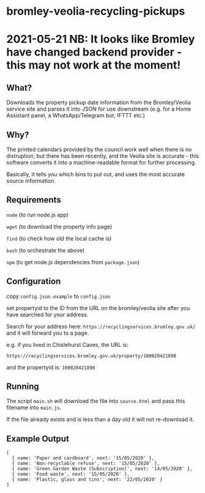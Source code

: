 # bromley-veolia-recycling-pickups 

# 2021-05-21 NB: It looks like Bromley have changed backend provider - this may not work at the moment!


## What?

Downloads the property pickup date information from the Bromley/Veolia service site and parses it into JSON for use downstream (e.g. for a Home Assistant panel, a WhatsApp/Telegram bot, IFTTT etc.)


## Why?

The printed calendars provided by the council work well when there is no distruption, but there has been recently, and the Veolia site is accurate - this software converts it into a machine-readable format for further processing.

Basically, it tells you which bins to put out, and uses the most accurate source information.


## Requirements

`node` (to run node.js app)

`wget` (to download the property info page)

`find` (to check how old the local cache is)

`bash` (to orchestrate the above)

`npm` (to get node.js dependencies from `package.json`)


## Configuration

copy `config.json.example` to `config.json`

set propertyid to the ID from the URL on the bromley/veolia site after you have searched for your address.

Search for your address here: `https://recyclingservices.bromley.gov.uk/` and it will forward you to a page.

e.g. if you lived in Chislehurst Caves, the URL is:

`https://recyclingservices.bromley.gov.uk/property/100020421898`

and the propertyid is: `100020421898`


## Running

The script `main.sh` will download the file into `source.html` and pass this filename into `main.js`.

If the file already exists and is less than a day old it will not re-download it.


## Example Output

```
[
  { name: 'Paper and cardboard', next: '15/05/2020' },
  { name: 'Non-recyclable refuse', next: '15/05/2020' },
  { name: 'Green Garden Waste (Subscription)', next: '14/05/2020' },
  { name: 'Food waste', next: '15/05/2020' },
  { name: 'Plastic, glass and tins', next: '22/05/2020' }
]
```

